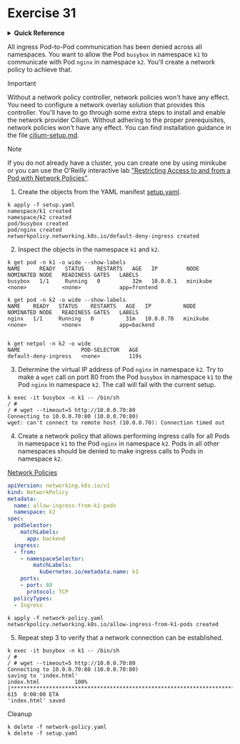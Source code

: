 # Exercise 31

<details>
<summary><b>Quick Reference</b></summary>
<p>

* Namespace: `k1`, `k2`<br>
* Documentation: [Network Policies](https://kubernetes.io/docs/concepts/services-networking/network-policies/), [Pods](https://kubernetes.io/docs/concepts/workloads/pods/)

</p>
</details>

All ingress Pod-to-Pod communication has been denied across all namespaces. You want to allow the Pod `busybox` in namespace `k1` to communicate with Pod `nginx` in namespace `k2`. You'll create a network policy to achieve that.

> [!IMPORTANT]
> Without a network policy controller, network policies won't have any effect. You need to configure a network overlay solution that provides this controller. You'll have to go through some extra steps to install and enable the network provider Cilium. Without adhering to the proper prerequisites, network policies won't have any effect. You can find installation guidance in the file [cilium-setup.md](./cilium-setup.md).

> [!NOTE]
> If you do not already have a cluster, you can create one by using minikube or you can use the O'Reilly interactive lab ["Restricting Access to and from a Pod with Network Policies"](https://learning.oreilly.com/scenarios/restricting-access-to/9781098164324/).

1. Create the objects from the YAML manifest [setup.yaml](./setup.yaml).
```
k apply -f setup.yaml
namespace/k1 created
namespace/k2 created
pod/busybox created
pod/nginx created
networkpolicy.networking.k8s.io/default-deny-ingress created
```

2. Inspect the objects in the namespace `k1` and `k2`.
```
k get pod -n k1 -o wide --show-labels
NAME      READY   STATUS    RESTARTS   AGE   IP         NODE       NOMINATED NODE   READINESS GATES   LABELS
busybox   1/1     Running   0          32m   10.0.0.1   minikube   <none>           <none>            app=frontend

k get pod -n k2 -o wide --show-labels
NAME    READY   STATUS    RESTARTS   AGE   IP          NODE       NOMINATED NODE   READINESS GATES   LABELS
nginx   1/1     Running   0          31m   10.0.0.70   minikube   <none>           <none>            app=backend


k get netpol -n k2 -o wide
NAME                   POD-SELECTOR   AGE
default-deny-ingress   <none>         119s
```

3. Determine the virtual IP address of Pod `nginx` in namespace `k2`. Try to make a `wget` call on port 80 from the Pod `busybox` in namespace `k1` to the Pod `nginx` in namespace `k2`. The call will fail with the current setup.

```
k exec -it busybox -n k1 -- /bin/sh
/ # 
/ # wget --timeout=5 http://10.0.0.70:80
Connecting to 10.0.0.70:80 (10.0.0.70:80)
wget: can't connect to remote host (10.0.0.70): Connection timed out
```

4. Create a network policy that allows performing ingress calls for all Pods in namespace `k1` to the Pod `nginx` in namespace `k2`. Pods in all other namespaces should be denied to make ingress calls to Pods in namespace `k2`.

[Network Policies](https://kubernetes.io/docs/concepts/services-networking/network-policies/)

```yaml
apiVersion: networking.k8s.io/v1
kind: NetworkPolicy
metadata:
  name: allow-ingress-from-k1-pods
  namespace: k2
spec:
  podSelector: 
    matchLabels:
      app: backend
  ingress:
  - from:
    - namespaceSelector:
        matchLabels:
          kubernetes.io/metadata.name: k1
    ports:
    - port: 80
      protocol: TCP
  policyTypes:
  - Ingress
```

```
k apply -f network-policy.yaml
networkpolicy.networking.k8s.io/allow-ingress-from-k1-pods created
```

5. Repeat step 3 to verify that a network connection can be established.
```
k exec -it busybox -n k1 -- /bin/sh
/ # 
/ # wget --timeout=5 http://10.0.0.70:80
Connecting to 10.0.0.70:80 (10.0.0.70:80)
saving to 'index.html'
index.html           100% |**********************************************************************************************************************************************************************************************|   615  0:00:00 ETA
'index.html' saved
```

Cleanup

```
k delete -f network-policy.yaml
k delete -f setup.yaml
```